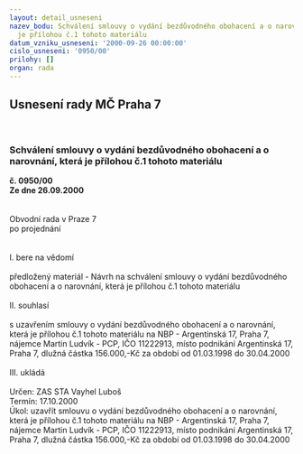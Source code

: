 ```yaml
---
layout: detail_usneseni
nazev_bodu: Schválení smlouvy o vydání bezdůvodného obohacení a o narovnání, která
  je přílohou č.1 tohoto materiálu
datum_vzniku_usneseni: '2000-09-26 00:00:00'
cislo_usneseni: '0950/00'
prilohy: []
organ: rada
---
```

<div id="ucUsn_pList" class="usn">
	<span><h2>Usnesení rady MČ Praha 7 </h2>
<br></span><div class="standBody">
<span><h3>Schválení smlouvy o vydání bezdůvodného obohacení a o narovnání, která je přílohou č.1 tohoto materiálu</h3></span><div class="center">
		<strong>č. 0950/00</strong><br>
	</div>
<div class="center">
		<strong>Ze dne 26.09.2000</strong><br><br>
	</div>     <br>Obvodní rada v Praze 7<br>po projednání<br><br><br>I.	bere na vědomí<br><br> předložený materiál - Návrh na schválení smlouvy o vydání bezdůvodného obohacení a o narovnání, která je přílohou č.1 tohoto materiálu<br><br>II.	souhlasí <br><br>s uzavřením smlouvy o vydání bezdůvodného obohacení a o narovnání, která je přílohou č.1 tohoto materiálu na NBP - Argentinská 17, Praha 7, nájemce Martin Ludvík - PCP, IČO 11222913, místo podnikání Argentinská 17, Praha 7, dlužná částka 156.000,-Kč za období od 01.03.1998 do 30.04.2000<br><br>III.	ukládá <br><br> Určen:	     	ZAS STA Vayhel Luboš<br>Termín: 17.10.2000<br>Úkol:	uzavřít smlouvu o vydání bezdůvodného obohacení a o narovnání, která je přílohou č.1 tohoto materiálu na NBP - Argentinská 17, Praha 7, nájemce Martin Ludvík - PCP, IČO 11222913, místo podnikání Argentinská 17, Praha 7, dlužná částka 156.000,-Kč za období od 01.03.1998 do 30.04.2000<br><br> </div>
</div>